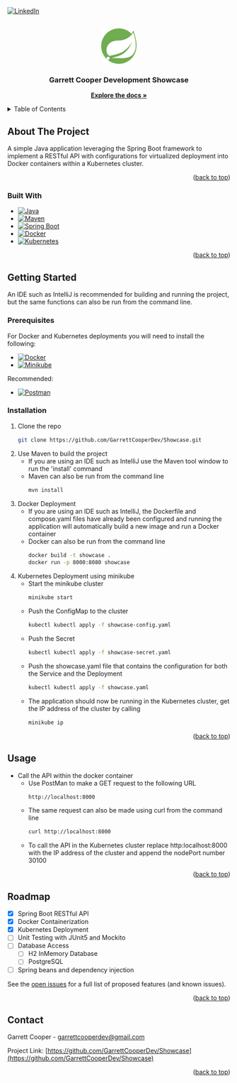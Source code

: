 <a name="readme-top"></a>

[![LinkedIn][linkedin-shield]][linkedin-url]

<!-- PROJECT LOGO -->
<br />
<div align="center">
  <a href="https://github.com/GarrettCooperDev/Showcase">
    <img src="images/spring-icon.png" alt="Logo" width="80" height="80">
  </a>

<h3 align="center">Garrett Cooper Development Showcase</h3>

  <p align="center">
    <a href="https://github.com/GarrettCooperDev/Showcase"><strong>Explore the docs »</strong></a>
  </p>
</div>



<!-- TABLE OF CONTENTS -->
<details>
  <summary>Table of Contents</summary>
  <ol>
    <li>
      <a href="#about-the-project">About The Project</a>
      <ul>
        <li><a href="#built-with">Built With</a></li>
      </ul>
    </li>
    <li>
      <a href="#getting-started">Getting Started</a>
      <ul>
        <li><a href="#prerequisites">Prerequisites</a></li>
        <li><a href="#installation">Installation</a></li>
      </ul>
    </li>
    <li><a href="#usage">Usage</a></li>
    <li><a href="#roadmap">Roadmap</a></li>
    <li><a href="#contact">Contact</a></li>
  </ol>
</details>



<!-- ABOUT THE PROJECT -->
## About The Project

A simple Java application leveraging the Spring Boot framework to implement a RESTful API with configurations for virtualized deployment into Docker containers within a Kubernetes cluster.

<p align="right">(<a href="#readme-top">back to top</a>)</p>

### Built With
* [![Java][java-shield]][java-url]
* [![Maven][maven-shield]][maven-url]
* [![Spring Boot][springboot-shield]][springboot-url]
* [![Docker][docker-shield]][docker-url]
* [![Kubernetes][kubernetes-shield]][kubernetes-url]

<p align="right">(<a href="#readme-top">back to top</a>)</p>



<!-- GETTING STARTED -->
## Getting Started

An IDE such as IntelliJ is recommended for building and running the project, but the same functions can also be run from the command line.

### Prerequisites

For Docker and Kubernetes deployments you will need to install the following:
* [![Docker][docker-shield]][docker-url]
* [![Minikube][minikube-shield]][minikube-install-url]

Recommended:
* [![Postman][postman-shield]][postman-url]

### Installation

1. Clone the repo
   ```sh
   git clone https://github.com/GarrettCooperDev/Showcase.git
   ```
2. Use Maven to build the project
   - If you are using an IDE such as IntelliJ use the Maven tool window to run the 'install' command
   - Maven can also be run from the command line
     ```sh
     mvn install
     ```
3. Docker Deployment
    - If you are using an IDE such as IntelliJ, the Dockerfile and compose.yaml files have already been configured 
      and running the application will automatically build a new image and run a Docker container
    - Docker can also be run from the command line
      ```sh
      docker build -t showcase .
      docker run -p 8000:8080 showcase
      ```
4. Kubernetes Deployment using minikube
    - Start the minikube cluster
      ```sh
      minikube start
      ```
    - Push the ConfigMap to the cluster
      ```sh 
      kubectl kubectl apply -f showcase-config.yaml
      ```
    - Push the Secret
      ```sh
      kubectl kubectl apply -f showcase-secret.yaml
      ```
   - Push the showcase.yaml file that contains the configuration for both the Service and the Deployment
     ```sh
     kubectl kubectl apply -f showcase.yaml
     ```
   - The application should now be running in the Kubernetes cluster, get the IP address of the cluster by calling
     ```sh
     minikube ip        
     ```

<p align="right">(<a href="#readme-top">back to top</a>)</p>



<!-- USAGE EXAMPLES -->
## Usage

- Call the API within the docker container
    - Use PostMan to make a GET request to the following URL
      ```sh
      http://localhost:8000
      ```
    - The same request can also be made using curl from the command line
      ```sh
      curl http://localhost:8000
      ```
    - To call the API in the Kubernetes cluster replace http:localhost:8000 with the IP address of the cluster 
      and append the nodePort number 30100

<p align="right">(<a href="#readme-top">back to top</a>)</p>



<!-- ROADMAP -->
## Roadmap

- [x] Spring Boot RESTful API
- [x] Docker Containerization
- [x] Kubernetes Deployment
- [ ] Unit Testing with JUnit5 and Mockito
- [ ] Database Access
  - [ ] H2 InMemory Database
  - [ ] PostgreSQL
- [ ] Spring beans and dependency injection

See the [open issues](https://github.com/GarrettCooperDev/Showcase/issues) for a full list of proposed features (and known issues).

<p align="right">(<a href="#readme-top">back to top</a>)</p>

<!-- CONTACT -->
## Contact

Garrett Cooper - garrettcooperdev@gmail.com

Project Link: [https://github.com/GarrettCooperDev/Showcase](https://github.com/GarrettCooperDev/Showcase)

<p align="right">(<a href="#readme-top">back to top</a>)</p>


<!-- MARKDOWN LINKS & IMAGES -->
<!-- https://www.markdownguide.org/basic-syntax/#reference-style-links -->
[minikube-shield]: https://img.shields.io/badge/Minikube-Minikube
[minikube-install-url]: https://minikube.sigs.k8s.io/docs/start/?arch=%2Fmacos%2Fx86-64%2Fstable%2Fbinary+download
[springboot-shield]: https://img.shields.io/badge/SpringBoot-6DB33F?style=flat-square&logo=Spring&logoColor=white
[springboot-url]: https://spring.io/projects/spring-boot
[docker-shield]: https://img.shields.io/badge/docker-%230db7ed.svg?style=for-the-badge&logo=docker&logoColor=white
[docker-url]: https://docs.docker.com/engine/install/
[kubernetes-shield]: https://img.shields.io/badge/kubernetes-%23326ce5.svg?style=for-the-badge&logo=kubernetes&logoColor=white 
[kubernetes-url]: https://kubernetes.io/docs/setup/
[maven-shield]: https://img.shields.io/badge/Apache%20Maven-C71A36?style=for-the-badge&logo=Apache%20Maven&logoColor=white
[maven-url]: https://maven.apache.org/install.html
[java-shield]: https://img.shields.io/badge/java-%23ED8B00.svg?style=for-the-badge&logo=openjdk&logoColor=white
[java-url]: https://www.java.com/en/
[linkedin-shield]: https://img.shields.io/badge/-LinkedIn-black.svg?style=for-the-badge&logo=linkedin&colorB=555
[linkedin-url]: https://www.linkedin.com/in/garrettcooper94
[postman-shield]: https://img.shields.io/badge/Postman-FF6C37?style=for-the-badge&logo=postman&logoColor=white
[postman-url]: https://www.postman.com/downloads/
